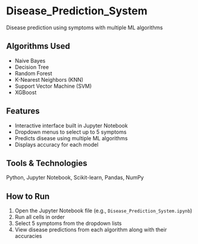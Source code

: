 # Disease_Prediction_System
Disease prediction using symptoms with multiple ML algorithms

## Algorithms Used
- Naive Bayes  
- Decision Tree  
- Random Forest  
- K-Nearest Neighbors (KNN)  
- Support Vector Machine (SVM)  
- XGBoost  

## Features
- Interactive interface built in Jupyter Notebook  
- Dropdown menus to select up to 5 symptoms  
- Predicts disease using multiple ML algorithms  
- Displays accuracy for each model  

## Tools & Technologies
Python, Jupyter Notebook, Scikit-learn, Pandas, NumPy

## How to Run
1. Open the Jupyter Notebook file (e.g., `Disease_Prediction_System.ipynb`)  
2. Run all cells in order  
3. Select 5 symptoms from the dropdown lists  
4. View disease predictions from each algorithm along with their accuracies
